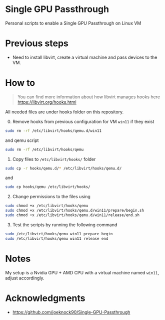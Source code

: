 # Single GPU Passthrough
Personal scripts to enable a Single GPU Passthrough on Linux VM

# Previous steps

- Need to install libvirt, create a virtual machine and pass devices to the VM.

# How to

> You can find more information about how libvirt manages hooks here https://libvirt.org/hooks.html


All needed files are under hooks folder on this repository.

0. Remove hooks from previous configuration for VM `win11` if they exist

```bash
sudo rm -rf /etc/libvirt/hooks/qemu.d/win11
```

and qemu script

```bash
sudo rm -rf /etc/libvirt/hooks/qemu
```


1. Copy files to `/etc/libvirt/hooks/` folder 

```bash
sudo cp -r hooks/qemu.d/* /etc/libvirt/hooks/qemu.d/
```

and 

```bash
sudo cp hooks/qemu /etc/libvirt/hooks/
```


2. Change permissions to the files using

```bash
sudo chmod +x /etc/libvirt/hooks/qemu
sudo chmod +x /etc/libvirt/hooks/qemu.d/win11/prepare/begin.sh
sudo chmod +x /etc/libvirt/hooks/qemu.d/win11/release/end.sh
```

3. Test the scripts by running the following command

```bash
sudo /etc/libvirt/hooks/qemu win11 prepare begin
sudo /etc/libvirt/hooks/qemu win11 release end
```


# Notes

My setup is a Nvidia GPU + AMD CPU with a virtual machine named `win11`, adjust accordingly.


# Acknowledgments

- https://github.com/joeknock90/Single-GPU-Passthrough